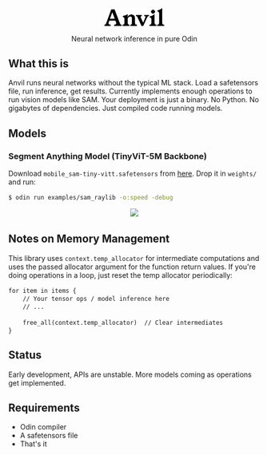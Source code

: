 <p align="center">
  <img width="120px" src="assets/anvil.webp" />
</p>

<p align="center">
  Neural network inference in pure Odin
</p>

## What this is

Anvil runs neural networks without the typical ML stack. Load a safetensors file, run inference, get results. Currently implements enough operations to run vision models like SAM. Your deployment is just a binary.
No Python. No gigabytes of dependencies. Just compiled code running models.

## Models

### Segment Anything Model (TinyViT-5M Backbone)

Download `mobile_sam-tiny-vitt.safetensors` from [here](https://huggingface.co/lmz/candle-sam/tree/main). Drop it in `weights/` and run:

```bash
$ odin run examples/sam_raylib -o:speed -debug
```

<p align="center">
  <img width="90%" src="assets/sam.gif" />
</p>

## Notes on Memory Management

This library uses `context.temp_allocator` for intermediate computations and uses the passed allocator argument for the function return values.
If you're doing operations in a loop, just reset the temp allocator periodically:


```odin
for item in items {
    // Your tensor ops / model inference here
    // ...

    free_all(context.temp_allocator)  // Clear intermediates
}
```

## Status

Early development, APIs are unstable. More models coming as operations get implemented.

## Requirements

- Odin compiler
- A safetensors file
- That's it
